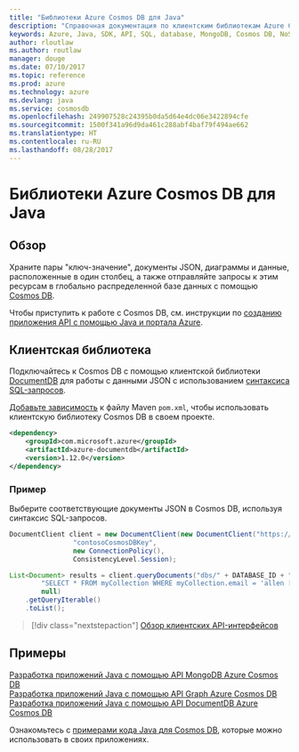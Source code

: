 ```yaml
---
title: "Библиотеки Azure Cosmos DB для Java"
description: "Справочная документация по клиентским библиотекам Azure Cosmos DB для Java"
keywords: Azure, Java, SDK, API, SQL, database, MongoDB, Cosmos DB, NoSQL, DocumentDB
author: rloutlaw
ms.author: routlaw
manager: douge
ms.date: 07/10/2017
ms.topic: reference
ms.prod: azure
ms.technology: azure
ms.devlang: java
ms.service: cosmosdb
ms.openlocfilehash: 249907528c24395b0da5d64e4dc06e3422894cfe
ms.sourcegitcommit: 1500f341a96d9da461c288abf4baf79f494ae662
ms.translationtype: HT
ms.contentlocale: ru-RU
ms.lasthandoff: 08/28/2017
---
```

# <a name="azure-cosmos-db-libraries-for-java"></a>Библиотеки Azure Cosmos DB для Java

## <a name="overview"></a>Обзор

Храните пары "ключ-значение", документы JSON, диаграммы и данные, расположенные в один столбец, а также отправляйте запросы к этим ресурсам в глобально распределенной базе данных с помощью [Cosmos DB](/azure/cosmos-db/introduction).

Чтобы приступить к работе с Cosmos DB, см. инструкции по [созданию приложения API с помощью Java и портала Azure](/azure/cosmos-db/create-documentdb-java).

## <a name="client-library"></a>Клиентская библиотека

Подключайтесь к Cosmos DB с помощью клиентской библиотеки [DocumentDB](/azure/cosmos-db/documentdb-introduction) для работы с данными JSON с использованием [синтаксиса SQL-запросов](/azure/cosmos-db/documentdb-sql-query).

[Добавьте зависимость](https://maven.apache.org/guides/getting-started/index.html#How_do_I_use_external_dependencies) к файлу Maven `pom.xml`, чтобы использовать клиентскую библиотеку Cosmos DB в своем проекте.

```XML
<dependency>
    <groupId>com.microsoft.azure</groupId>
    <artifactId>azure-documentdb</artifactId>
    <version>1.12.0</version>
</dependency>
```

### <a name="example"></a>Пример

Выберите соответствующие документы JSON в Cosmos DB, используя синтаксис SQL-запросов.

```java
DocumentClient client = new DocumentClient(new DocumentClient("https://contoso.documents.azure.com:443",
                "contosoCosmosDBKey", 
                new ConnectionPolicy(),
                ConsistencyLevel.Session);

List<Document> results = client.queryDocuments("dbs/" + DATABASE_ID + "/colls/" + COLLECTION_ID,
        "SELECT * FROM myCollection WHERE myCollection.email = 'allen [at] contoso.com'",
        null)
    .getQueryIterable()
    .toList();

```

> [!div class="nextstepaction"]
> [Обзор клиентских API-интерфейсов](/java/api/overview/azure/cosmosdb/clientlibrary)


## <a name="samples"></a>Примеры

[Разработка приложений Java с помощью API MongoDB Azure Cosmos DB][2]   
[Разработка приложений Java с помощью API Graph Azure Cosmos DB][3]   
[Разработка приложений Java с помощью API DocumentDB Azure Cosmos DB][4]        

Ознакомьтесь с [примерами кода Java для Cosmos DB](https://azure.microsoft.com/resources/samples/?platform=java&term=cosmos), которые можно использовать в своих приложениях.

[2]: https://github.com/Azure-Samples/azure-cosmos-db-mongodb-java-getting-started
[3]: https://github.com/Azure-Samples/azure-cosmos-db-graph-java-getting-started
[4]: https://github.com/Azure-Samples/azure-cosmos-db-documentdb-java-getting-started
